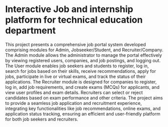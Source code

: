 # Interactive Job and internship platform for technical education department
This project presents a comprehensive job portal system developed comprising modules for Admin, Jobseeker/Student, and Recruiter/Company. The Admin module allows the administrator to manage the portal effectively by viewing registered users, companies, and job postings, and logging out. The User module enables job seekers and students to register, log in, search for jobs based on their skills, receive recommendations, apply for jobs, participate in live or virtual exams, and track the status of their applications. The Recruiter module is designed for companies to register, log in, add job requirements, and create exams (MCQs) for applicants, and view user profiles and exam details. Recruiters can select or reject candidates based on exam performance and other criteria. The project aims to provide a seamless job application and recruitment experience, integrating key functionalities like job recommendations, online exams, and application status tracking, ensuring an efficient and user-friendly platform for both job seekers and recruiters.
